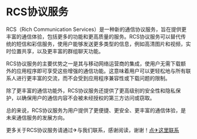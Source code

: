 # RCS协议服务

RCS（Rich Communication Services）是一种新的通信协议服务，旨在提供更丰富的通信体验，包括更多的功能和更高质量的服务。RCS协议服务可以替代传统的短信和彩信服务，使用户能够发送更多类型的信息，例如高清图片和视频，实时位置共享，以及更丰富的群组聊天功能。

RCS协议服务的主要优势之一是其与移动网络运营商的集成，使用户无需下载额外的应用程序即可享受这些增强的通信功能。这意味着用户可以更轻松地与所有联系人进行更丰富的交流，而不会受到应用程序兼容性或下载问题的限制。

除了更丰富的通信功能外，RCS协议服务还提供了更高级别的安全性和隐私保护，以确保用户的通信内容不会被未经授权的第三方访问或窃取。

总的来说，RCS协议服务为用户提供了更便捷、更安全、更丰富的通信体验，是未来通信服务的发展方向。

更多关于RCS协议服务请通过✈与我们联系，感谢阅读，谢谢！[点✈这里联系](https://abc.k02.cc)